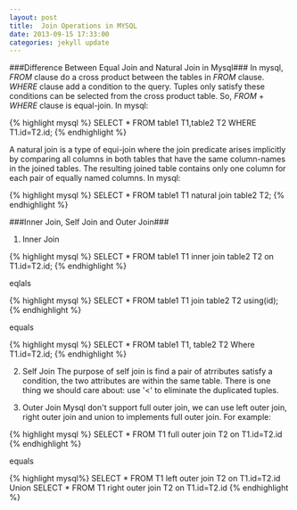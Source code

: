 ```yaml
---
layout: post
title:  Join Operations in MYSQL
date: 2013-09-15 17:33:00
categories: jekyll update
---
```


###Difference Between Equal Join and Natural Join in Mysql###
In mysql, *FROM* clause do a cross product between the tables in *FROM* 
clause. *WHERE* clause add a condition to the query. Tuples only satisfy 
these conditions can be selected from the cross product table. So, *FROM*
\+ *WHERE* clause is equal-join. In mysql:

{% highlight mysql %}
SELECT *
FROM table1 T1,table2 T2
WHERE T1.id=T2.id;
{% endhighlight %}

A natural join is a type of equi-join where the join predicate arises 
implicitly by comparing all columns in both tables that have the same 
column-names in the joined tables. The resulting joined table contains 
only one column for each pair of equally named columns. In mysql:

{% highlight mysql %}
SELECT *
FROM table1 T1 natural join table2 T2;
{% endhighlight %}

###Inner Join, Self Join and Outer Join###

1.  Inner Join

{% highlight mysql %}
SELECT *
FROM table1 T1 inner join  table2 T2
on T1.id=T2.id;
{% endhighlight %}

eqlals

{% highlight mysql %}
SELECT *
FROM table1 T1 join  table2 T2 using(id);
{% endhighlight %}

equals

{% highlight mysql %}
SELECT *
FROM table1 T1, table2 T2
Where T1.id=T2.id;
{% endhighlight %}

2.  Self Join
  The purpose of self join is find a pair of atrributes satisfy a condition,
  the two attributes are within the same table. There is one thing we should
  care about: use '<' to eliminate the duplicated tuples.

3.  Outer Join
  Mysql don't support full outer join, we can use left outer join, right outer 
  join and union to implements full outer join. For example:

  {% highlight mysql %}
  SELECT *
  FROM T1 full outer join T2 on T1.id=T2.id
  {% endhighlight %}

  equals

  {% highlight mysql%}
  SELECT *
  FROM T1 left outer join T2 on T1.id=T2.id
  Union
  SELECT *
  FROM T1 right outer join T2 on T1.id=T2.id
  {% endhighlight %}
